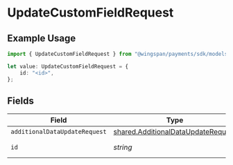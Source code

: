# UpdateCustomFieldRequest

## Example Usage

```typescript
import { UpdateCustomFieldRequest } from "@wingspan/payments/sdk/models/operations";

let value: UpdateCustomFieldRequest = {
    id: "<id>",
};
```

## Fields

| Field                                                                                           | Type                                                                                            | Required                                                                                        | Description                                                                                     |
| ----------------------------------------------------------------------------------------------- | ----------------------------------------------------------------------------------------------- | ----------------------------------------------------------------------------------------------- | ----------------------------------------------------------------------------------------------- |
| `additionalDataUpdateRequest`                                                                   | [shared.AdditionalDataUpdateRequest](../../../sdk/models/shared/additionaldataupdaterequest.md) | :heavy_minus_sign:                                                                              | N/A                                                                                             |
| `id`                                                                                            | *string*                                                                                        | :heavy_check_mark:                                                                              | Unique identifier                                                                               |